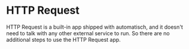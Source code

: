# HTTP Request

HTTP Request is a built-in app shipped with automatisch, and it doesn't need to talk with any other external service to run. So there are no additional steps to use the HTTP Request app.
